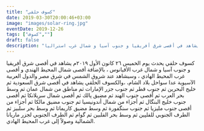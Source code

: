 ```yaml
---
title: "كسوف حلقي"
date: 2019-03-30T20:00:46+03:00
image: "images/solar-ring.jpg"
eventDate: 2019-12-26
tags: ["كسوف",""]
draft: false
description: "كسوف حلقي يحدث يوم الخميس ٢٦ كانون الأول / ديسمبر ٢٠١٩م يشاهد في أقصى شرق أفريقيا و جنوب آسيا و شمال غرب استراليا"
---
```


كسوف حلقي يحدث يوم الخميس ٢٦ كانون الأول ٢٠١٩م يشاهد في أقصى شرق أفريقيا و جنوب آسيا و شمال غرب الأقيانوس ، بالإضافة أقصى شمال المحيط الهندي و أقصى غرب المحيط الهادي ، وسيشاهد عند شروق الشمس في شرق مصر والدول العربية الآسيوية عدا سواحل بلاد الشام، ،والكسوف الحلقي يشاهد في أقصى شرق السعودية ثم خليج البحرين ثم جنوب قطر ثم جنوب جزر الإمارات ثم مناطق من شمال عمان ثم وسط بحر العرب ثم أقصى جنوب الهند ثم مضيق پالك ثم أقصى شمال سريلانكا ثم أقصى جنوب خليج البنگال ثم أجزاء من شمال أندونيسيا ثم جنوب مضيق مالكا ثم أجزاء من أقصى جنوب مليزيا ثم جنوب سنگفورة ثم وسط مضيق كاريماتا ثم وسط بحر سلبيز ثم الطرف الجنوبي للفلپين ثم وسط بحر الفلبين ثم گوام ثم الطرف الجنوبي لجزر ماريانا الشمالية وصولاً إلى غرب المحيط الهادي.
